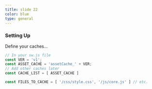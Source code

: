 ```yaml
---
title: slide 22
color: blue
type: general
---
```

### Setting Up

Define your caches…

```javascript
// In your sw.js file
const VER = 'v1';
const ASSET_CACHE = 'assetCache_' + VER;
// Add other caches later
const CACHE_LIST = [ ASSET_CACHE ]

const FILES_TO_CACHE = [ '/css/style.css', '/js/core.js' ] // etc.
```
